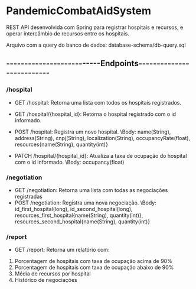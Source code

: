 # PandemicCombatAidSystem

REST API desenvolvida com Spring para registrar hospitais e recursos, e operar intercâmbio de recursos entre os hospitais.

Arquivo com a query do banco de dados: database-schema/db-query.sql



## --------------------------Endpoints--------------------------


### /hospital

- GET /hospital: Retorna uma lista com todos os hospitais registrados.

- GET /hospital/{hospital_id}: Retorna o hospital registrado com o id informado.

- POST /hospital: Registra um novo hospital. 
\Body: name(String), address(String), cnpj(String), localization(String), occupancyRate(float), resources{name(String), quantity(int)}
                
- PATCH /hospital/{hospital_id}: Atualiza a taxa de ocupação do hospital com o id informado. 
\Body: occupancy(float)


### /negotiation

- GET /negotiation: Retorna uma lista com todas as negociações registradas
- POST /negotiation: Registra uma nova negociação.
\Body: id_first_hospital(long), id_second_hospital(long), resources_first_hospital{name(String), quantity(int)}, resources_second_hospital{name(String), quantity(int)}


### /report

- GET /report: Retorna um relatório com:
 1. Porcentagem de hospitais com taxa de ocupação acima de 90%
 2. Porcentagem de hospitais com taxa de ocupação abaixo de 90%
 3. Média de recursos por hospital
 4. Histórico de negociações
